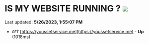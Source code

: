 # IS MY WEBSITE RUNNING ? [![](https://img.shields.io/static/v1?label=Sponsor&message=%E2%9D%A4&logo=GitHub&color=%23fe8e86)](https://github.com/sponsors/<username>)

Last updated: **5/26/2023, 1:55:07 PM**

- `GET` [https://youssefservice.me](https://youssefservice.me) - **Up** (1018ms)
